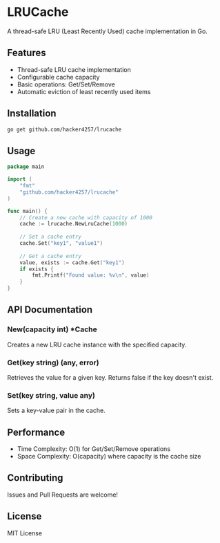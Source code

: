 # LRUCache

A thread-safe LRU (Least Recently Used) cache implementation in Go.

## Features

- Thread-safe LRU cache implementation
- Configurable cache capacity
- Basic operations: Get/Set/Remove
- Automatic eviction of least recently used items

## Installation

```bash
go get github.com/hacker4257/lrucache
```

## Usage

```go
package main

import (
    "fmt"
    "github.com/hacker4257/lrucache"
)

func main() {
    // Create a new cache with capacity of 1000
    cache := lrucache.NewLruCache(1000)
    
    // Set a cache entry
    cache.Set("key1", "value1")
    
    // Get a cache entry
    value, exists := cache.Get("key1")
    if exists {
        fmt.Printf("Found value: %v\n", value)
    }
}
```

## API Documentation

### New(capacity int) *Cache
Creates a new LRU cache instance with the specified capacity.

### Get(key string) (any, error)
Retrieves the value for a given key. Returns false if the key doesn't exist.

### Set(key string, value any)
Sets a key-value pair in the cache.

## Performance

- Time Complexity: O(1) for Get/Set/Remove operations
- Space Complexity: O(capacity) where capacity is the cache size

## Contributing

Issues and Pull Requests are welcome!

## License

MIT License

